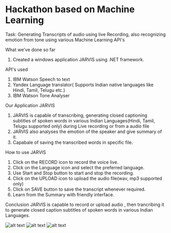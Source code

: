 # Hackathon based on Machine Learning
Task: Generating Transcripts of audio using live Recording, also recognizing emotion from tone using various Machine Learning API's

What we've done so far
1. Created a windows application JARVIS using .NET framework.

API's used
1. IBM Watson Speech to text
2. Yandex Language translator( Supports Indian native languages like Hindi, Tamil, Telugu etc.)
3. IBM Watson Tone Analyser

Our Application JARVIS 
1. JARVIS is capable of transcribing, generating closed captioning subtitles of spoken words in various Indian Languages(Hindi, Tamil, Telugu supported only) during Live recording or from a audio file
2. JARVIS also analyses the emotion of the speaker and give summary of it.
3. Capabale of saving the transcribed words in specific file.


How to use JARVIS
1. Click on the RECORD icon to record the voice live.
2. Click on the Language icon and select the preferred language.
3. Use Start and Stop button to start and stop the recording.
4. Click on the UPLOAD icon to upload the audio file(wav, mp3 supported only)
5. Click on SAVE button to save the transcript whenever required.
6. Learn from the Summary with friendly interface.

Conclusion
JARVIS is capable to record or upload audio , then trancribing it to generate closed caption subtitles of spoken words in various Indian Languages.

![alt text]()
![alt text]()
![alt text]()

